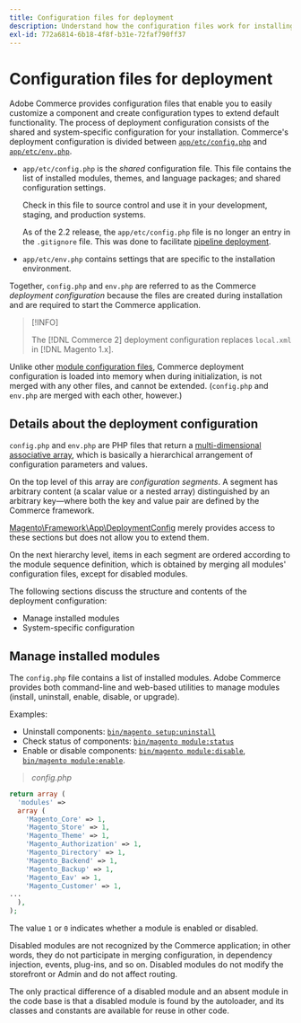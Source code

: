 ```yaml
---
title: Configuration files for deployment
description: Understand how the configuration files work for installing the Commerce application.
exl-id: 772a6814-6b18-4f8f-b31e-72faf790ff37
---
```

# Configuration files for deployment

Adobe Commerce provides configuration files that enable you to easily customize a component and create configuration types to extend default functionality. The process of deployment configuration consists of the shared and system-specific configuration for your installation. Commerce's deployment configuration is divided between [`app/etc/config.php`](../reference/config-reference-configphp.md) and [`app/etc/env.php`](../reference/config-reference-envphp.md).

- `app/etc/config.php` is the _shared_ configuration file.
  This file contains the list of installed modules, themes, and language packages; and shared configuration settings.

  Check in this file to source control and use it in your development, staging, and production systems.

  As of the 2.2 release, the `app/etc/config.php` file is no longer an entry in the `.gitignore` file.
  This was done to facilitate [pipeline deployment](../deployment/technical-details.md).

- `app/etc/env.php` contains settings that are specific to the installation environment.

Together, `config.php` and `env.php` are referred to as the Commerce _deployment configuration_ because the files are created during installation and are required to start the Commerce application.

>[!INFO]
>
>The [!DNL Commerce 2] deployment configuration replaces `local.xml` in [!DNL Magento 1.x].

Unlike other [module configuration files](../reference/module-files.md), Commerce deployment configuration is loaded into memory when during initialization, is not merged with any other files, and cannot be extended. (`config.php` and `env.php` are merged with each other, however.)

## Details about the deployment configuration

`config.php` and `env.php` are PHP files that return a [multi-dimensional associative array](https://www.w3schools.com:443/php/php_arrays.asp), which is basically a hierarchical arrangement of configuration parameters and values.

On the top level of this array are _configuration segments_. A segment has arbitrary content (a scalar value or a nested array) distinguished by an arbitrary key—where both the key and value pair are defined by the Commerce framework.

[Magento\Framework\App\DeploymentConfig](https://github.com/magento/magento2/blob/2.4/lib/internal/Magento/Framework/App/DeploymentConfig.php) merely provides access to these sections but does not allow you to extend them.

On the next hierarchy level, items in each segment are ordered according to the module sequence definition, which is obtained by merging all modules' configuration files, except for disabled modules.

The following sections discuss the structure and contents of the deployment configuration:

- Manage installed modules
- System-specific configuration

## Manage installed modules

The `config.php` file contains a list of installed modules. Adobe Commerce provides both command-line and web-based utilities to manage modules (install, uninstall, enable, disable, or upgrade).

Examples:

- Uninstall components: [`bin/magento setup:uninstall`](../../installation/tutorials/uninstall-modules.md)
- Check status of components: [`bin/magento module:status`](https://devdocs.magento.com/guides/v2.4/reference/cli/magento.html#modulestatus)
- Enable or disable components: [`bin/magento module:disable`](../../installation/tutorials/manage-modules.md), [`bin/magento module:enable`](../../installation/tutorials/manage-modules.md).

> _config.php_

```php
return array (
  'modules' =>
  array (
    'Magento_Core' => 1,
    'Magento_Store' => 1,
    'Magento_Theme' => 1,
    'Magento_Authorization' => 1,
    'Magento_Directory' => 1,
    'Magento_Backend' => 1,
    'Magento_Backup' => 1,
    'Magento_Eav' => 1,
    'Magento_Customer' => 1,
...
  ),
);
```

The value `1` or `0` indicates whether a module is enabled or disabled.

Disabled modules are not recognized by the Commerce application; in other words, they do not participate in merging configuration, in dependency injection, events, plug-ins, and so on. Disabled modules do not modify the storefront or Admin and do not affect routing.

The only practical difference of a disabled module and an absent module in the code base is that a disabled module is found by the autoloader, and its classes and constants are available for reuse in other code.
